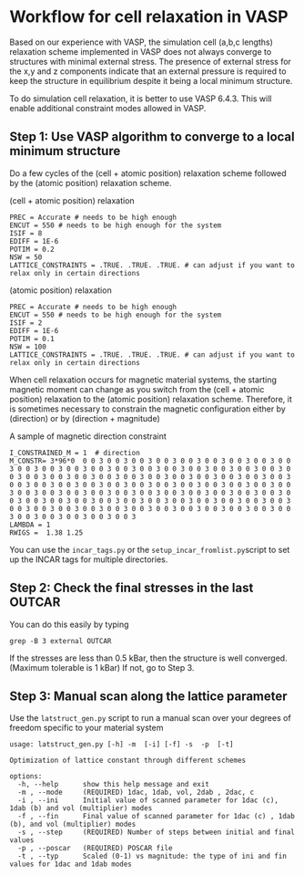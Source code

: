 # Workflow for cell relaxation in VASP 

Based on our experience with VASP, the simulation cell (a,b,c lengths) relaxation scheme implemented in VASP does not always converge to structures with minimal external stress. The presence of external stress for the x,y and z components indicate that an external pressure is required to keep the structure in equilibrium despite it being a local minimum structure. 

To do simulation cell relaxation, it is better to use VASP 6.4.3. This will enable additional constraint modes allowed in VASP. 

## Step 1: Use VASP algorithm to converge to a local minimum structure

Do a few cycles of the (cell + atomic position) relaxation scheme followed by the (atomic position) relaxation scheme.

(cell + atomic position) relaxation
```
PREC = Accurate # needs to be high enough
ENCUT = 550 # needs to be high enough for the system
ISIF = 8 
EDIFF = 1E-6
POTIM = 0.2
NSW = 50
LATTICE_CONSTRAINTS = .TRUE. .TRUE. .TRUE. # can adjust if you want to relax only in certain directions
```
(atomic position) relaxation
```
PREC = Accurate # needs to be high enough
ENCUT = 550 # needs to be high enough for the system
ISIF = 2
EDIFF = 1E-6
POTIM = 0.1
NSW = 100 
LATTICE_CONSTRAINTS = .TRUE. .TRUE. .TRUE. # can adjust if you want to relax only in certain directions
```

When cell relaxation occurs for magnetic material systems, the starting magnetic moment can change as you switch from the (cell + atomic position) relaxation to the (atomic position) relaxation scheme. Therefore, it is sometimes necessary to constrain the magnetic configuration either by (direction) or by (direction + magnitude)

A sample of magnetic direction constraint
```
I_CONSTRAINED_M = 1  # direction
M_CONSTR= 3*96*0  0 0 3 0 0 3 0 0 3 0 0 3 0 0 3 0 0 3 0 0 3 0 0 3 0 0 3 0 0 3 0 0 3 0 0 3 0 0 3 0 0 3 0 0 3 0 0 3 0 0 3 0 0 3 0 0 3 0 0 3 0 0 3 0 0 3 0 0 3 0 0 3 0 0 3 0 0 3 0 0 3 0 0 3 0 0 3 0 0 3 0 0 3 0 0 3 0 0 3 0 0 3 0 0 3 0 0 3 0 0 3 0 0 3 0 0 3 0 0 3 0 0 3 0 0 3 0 0 3 0 0 3 0 0 3 0 0 3 0 0 3 0 0 3 0 0 3 0 0 3 0 0 3 0 0 3 0 0 3 0 0 3 0 0 3 0 0 3 0 0 3 0 0 3 0 0 3 0 0 3 0 0 3 0 0 3 0 0 3 0 0 3 0 0 3 0 0 3 0 0 3 0 0 3 0 0 3 0 0 3 0 0 3 0 0 3 0 0 3 0 0 3 0 0 3 0 0 3 0 0 3 0 0 3 0 0 3 0 0 3 0 0 3 0 0 3 0 0 3 0 0 3
LAMBDA = 1
RWIGS =  1.38 1.25
```
You can use the `incar_tags.py` or the `setup_incar_fromlist.py`script to set up the INCAR tags for multiple directories.

## Step 2: Check the final stresses in the last OUTCAR

You can do this easily by typing

```
grep -B 3 external OUTCAR
```

If the stresses are less than 0.5 kBar, then the structure is well converged. (Maximum tolerable is 1 kBar)
If not, go to Step 3.

## Step 3: Manual scan along the lattice parameter

Use the `latstruct_gen.py` script to run a manual scan over your degrees of freedom specific to your material system

```
usage: latstruct_gen.py [-h] -m  [-i] [-f] -s  -p  [-t]

Optimization of lattice constant through different schemes

options:
  -h, --help      show this help message and exit
  -m , --mode     (REQUIRED) 1dac, 1dab, vol, 2dab , 2dac, c
  -i , --ini      Initial value of scanned parameter for 1dac (c), 1dab (b) and vol (multiplier) modes
  -f , --fin      Final value of scanned parameter for 1dac (c) , 1dab (b), and vol (multiplier) modes
  -s , --step     (REQUIRED) Number of steps between initial and final values
  -p , --poscar   (REQUIRED) POSCAR file
  -t , --typ      Scaled (0-1) vs magnitude: the type of ini and fin values for 1dac and 1dab modes
```
